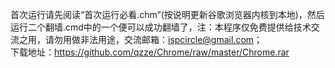 首次运行请先阅读“首次运行必看.chm”(按说明更新谷歌浏览器内核到本地)，然后运行二个翻墙.cmd中的一个便可以成功翻墙了，注：本程序仅免费提供给技术交流之用，请勿用做非法用途，交流邮箱：ispcircle@gmail.com；
<br/>下载地址：https://github.com/qzze/Chrome/raw/master/Chrome.rar
